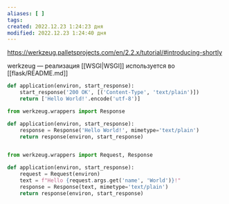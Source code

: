 ```yaml
---
aliases: [ ]
tags:
created: 2022.12.23 1:24:23 дня
modified: 2022.12.23 1:24:40 дня
---
```

https://werkzeug.palletsprojects.com/en/2.2.x/tutorial/#introducing-shortly


werkzeug —  реализация [[WSGI|WSGI]] используется во [[flask/README.md]]

```python
def application(environ, start_response):
    start_response('200 OK', [('Content-Type', 'text/plain')])
    return ['Hello World!'.encode('utf-8')]
```

```python
from werkzeug.wrappers import Response

def application(environ, start_response):
    response = Response('Hello World!', mimetype='text/plain')
    return response(environ, start_response)


from werkzeug.wrappers import Request, Response

def application(environ, start_response):
    request = Request(environ)
    text = f"Hello {request.args.get('name', 'World')}!"
    response = Response(text, mimetype='text/plain')
    return response(environ, start_response)
```

